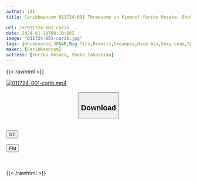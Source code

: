 ```yaml
---
author: j91
title: Caribbeancom 011724-001 Threesome in Kimono! Yuriko Hosaka, Shoko Takashima

url: /v/011724-001-carib
date: 2024-01-18T00:10:00Z
image: "011724-001-carib.jpg"
tags: [Uncensored,3P&4P,Big Tits,Breasts,Creampie,Nice Ass,Sexy Legs,Shaved,Slender,Slut,Yukata ]
maker: [Caribbeancom]
actress: [Yuriko Hosaka, Shoko Takashima]
---
```



{{< rawhtml >}}

<div class="video" data-videoid="Qwx3kO6Z1rh0Yad">
    <a href="javascript:;">
        <img src="/v/011724-001-carib/011724-001-carib.jpg" width="WIDTH" height="HEIGHT" alt="011724-001-carib.mp4" loading="lazy">
    </a>
</div>

<script type="text/javascript" src="https://j91.asia/asset/on-demand-st.js"></script>

<br>
  <link rel="stylesheet" href="https://j91.asia/asset/bs5.css">
  
  <center>
  <button class="btn btn-primary" type="button" data-bs-toggle="collapse" data-bs-target=".multi-collapse" aria-expanded="false" aria-controls="multiCollapseExample1 multiCollapseExample2"><h2>Download</h2></button></center>
</p>
<div class="row">
  <div class="col">
    <div class="collapse multi-collapse" id="multiCollapseExample1">
      <div class="card card-body">
	      	      <br>
<div class="buttons">  
<a href="https://streamtape.to/v/Qwx3kO6Z1rh0Yad" target="_blank"><button class="btn-hover color-3"><i class="fa fa-download"></i> ST</button></a></div>
    </div>
  </div>
</div>
  <div class="col">
    <div class="collapse multi-collapse" id="multiCollapseExample2">
      <div class="card card-body">
	      <br>
<div class="buttons">
    <a href="https://filemoon.sx/d/00zuv7o0y8ls" target="_blank"><button class="btn-hover color-8"><i class="fa fa-download"></i> FM</button></a></div>
<br><br>
      </div>
    </div>
  </div>
</div>

{{< /rawhtml >}}